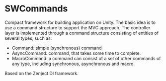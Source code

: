 # SWCommands


Compact framework for building application on Unity. The basic idea is to use a command structure to support the MVC approach.
The controller layer is implemented through a command structure consisting of entities of several types, such as:
 - Command: simple (synchronous) command
 - AsyncCommand: command, that takes some time to complete.
 - MacroCommand: a command can consist of a set of other commands of any type, including synchronous, asynchronous and macro.

Based on the Zenject DI framework.
